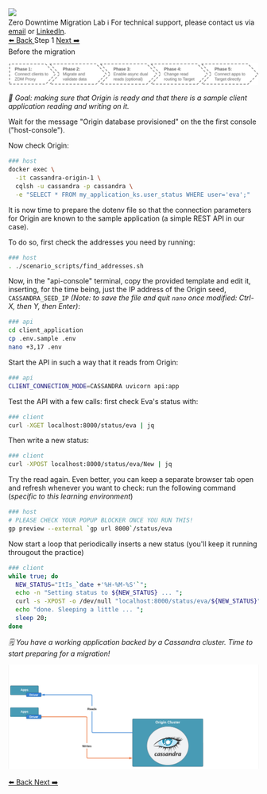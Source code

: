 <!-- TOP -->
<div class="top">
  <img src="https://datastax-academy.github.io/katapod-shared-assets/images/ds-academy-logo.svg" />
  <div class="scenario-title-section">
    <span class="scenario-title">Zero Downtime Migration Lab</span>
    <span class="scenario-subtitle">ℹ️ For technical support, please contact us via <a href="mailto:aleksandr.volochnev@datastax.com">email</a> or <a href="https://dtsx.io/aleks">LinkedIn</a>.</span>
  </div>
</div>

<!-- NAVIGATION -->
<div id="navigation-top" class="navigation-top">
 <a href='command:katapod.loadPage?[{"step":"intro"}]' 
   class="btn btn-dark navigation-top-left">⬅️ Back
 </a>
<span class="step-count">Step 1</span>
 <a href='command:katapod.loadPage?[{"step":"step2"}]' 
    class="btn btn-dark navigation-top-right">Next ➡️
  </a>
</div>

<!-- CONTENT -->

<div class="step-title">Before the migration</div>

![Phase 0](images/p0.png)

_🎯 Goal: making sure that Origin is ready and that there is a sample client
application reading and writing on it._

Wait for the message "Origin database provisioned" on the the first console ("host-console").

Now check Origin:

```bash
### host
docker exec \
  -it cassandra-origin-1 \
  cqlsh -u cassandra -p cassandra \
  -e "SELECT * FROM my_application_ks.user_status WHERE user='eva';"
```

It is now time to prepare the dotenv file so that the connection
parameters for Origin are known to the sample application (a simple REST API in our case).

To do so, first check the addresses you need by running:

```bash
### host
. ./scenario_scripts/find_addresses.sh
```

Now, in the "api-console" terminal, copy the provided template and edit it, inserting, for the time being,
just the IP address of the Origin seed, `CASSANDRA_SEED_IP`
_(Note: to save the file and quit `nano` once modified: Ctrl-X, then Y, then Enter)_:

```bash
### api
cd client_application
cp .env.sample .env
nano +3,17 .env
```

Start the API in such a way that it reads from Origin:

```bash
### api
CLIENT_CONNECTION_MODE=CASSANDRA uvicorn api:app
```

Test the API with a few calls: first check Eva's status with:

```bash
### client
curl -XGET localhost:8000/status/eva | jq
```

Then write a new status:

```bash
### client
curl -XPOST localhost:8000/status/eva/New | jq
```

Try the read again. Even better, you can keep a separate browser tab open
and refresh whenever you want to check: run the following command
(_specific to this learning environment_)

```bash
### host
# PLEASE CHECK YOUR POPUP BLOCKER ONCE YOU RUN THIS!
gp preview --external `gp url 8000`/status/eva
```

Now start a loop that periodically inserts a new status (you'll keep it running
througout the practice)

```bash
### client
while true; do
  NEW_STATUS="ItIs_`date +'%H-%M-%S'`";
  echo -n "Setting status to ${NEW_STATUS} ... ";
  curl -s -XPOST -o /dev/null "localhost:8000/status/eva/${NEW_STATUS}";
  echo "done. Sleeping a little ... ";
  sleep 20;
done
```

_🗒️ You have a working application backed by a Cassandra cluster. Time to start
preparing for a migration!_

![Schema, phase 0](images/schema0_r.png)

<!-- NAVIGATION -->
<div id="navigation-bottom" class="navigation-bottom">
 <a href='command:katapod.loadPage?[{"step":"intro"}]'
   class="btn btn-dark navigation-bottom-left">⬅️ Back
 </a>
 <a href='command:katapod.loadPage?[{"step":"step2"}]'
    class="btn btn-dark navigation-bottom-right">Next ➡️
  </a>
</div>
